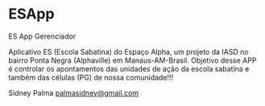 ESApp
=====

ES App Gerenciador

Aplicativo ES (Escola Sabatina) do Espa&ccedil;o Alpha, um projeto da IASD no 
bairro Ponta Negra (Alphaville) em Manaus-AM-Brasil. Objetivo desse APP &eacute; controlar os 
apontamentos das unidades de a&ccedil;&atilde;o da escola sabatina e tamb&eacute;m das c&eacute;lulas (PG) 
de nossa comunidade!!!


Sidney Palma
palmasidney@gmail.com

